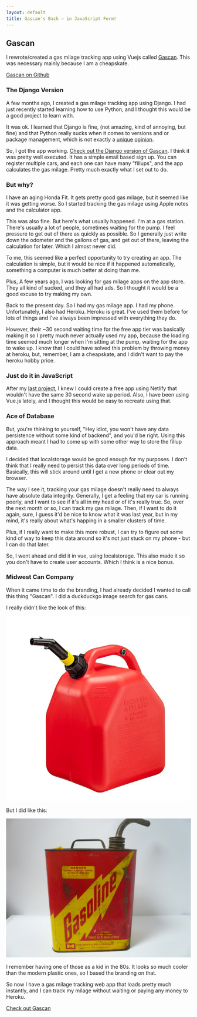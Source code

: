 ```yaml
---
layout: default
title: Gascan's Back — in JavaScript Form!
---
```


## Gascan

I rewrote/created a gas milage tracking app using Vuejs called [Gascan][app]. This was necessary mainly because I am a cheapskate.

[Gascan on Github][gascangithub]

### The Django Version

A few months ago, I created a gas milage tracking app using Django. I had just recently started learning how to use Python, and I thought this would be a good project to learn with.

It was ok. I learned that Django is fine, (not amazing, kind of annoying, but fine) and that Python really sucks when it comes to versions and or package management, which is not exactly a [unique][xkcd] [opinion][hn].

So, I got the app working. [Check out the Django version of Gascan][djangogascan]. I think it was pretty well executed. It has a simple email based sign up. You can register multiple cars, and each one can have many "fillups", and the app calculates the gas milage. Pretty much exactly what I set out to do.

### But why?

I have an aging Honda Fit. It gets pretty good gas milage, but it seemed like it was getting worse. So I started tracking the gas milage using Apple notes and the calculator app.

This was also fine. But here's what usually happened. I'm at a gas station. There's usually a lot of people, sometimes waiting for the pump. I feel pressure to get out of there as quickly as possible. So I generally just write down the odometer and the gallons of gas, and get out of there, leaving the calculation for later. Which I almost never did.

To me, this seemed like a perfect opportunity to try creating an app. The calculation is simple, but it would be nice if it happened automatically, something a computer is much better at doing than  me.

Plus, A few years ago, I was looking for gas milage apps on the app store. They all kind of sucked, and they all had ads. So I thought it would be a good excuse to try making my own.

Back to the present day. So I had my gas milage app. I had my phone. Unfortunately, I also had Heroku. Heroku is great. I've used them before for lots of things and I've always been impressed with everything they do. 

However, their ~30 second waiting time for the free app tier was basically making it so I pretty much never actually used my app, because the loading time seemed much longer when I'm sitting at the pump, waiting for the app to wake up. I know that I could have solved this problem by throwing money at heroku, but, remember, I am a cheapskate, and I didn't want to pay the heroku hobby price.

### Just do it in JavaScript

After my [last project][pokemon], I knew I could create a free app using Netlify that wouldn't have the same 30 second wake up period. Also, I have been using Vue.js lately, and I thought this would be easy to recreate using that.

### Ace of Database

But, you're thinking to yourself, "Hey idiot, you won't have any data persistence without some kind of backend", and you'd be right. Using this approach meant I had to come up with some other way to store the fillup data.

I decided that localstorage would be good enough for my purposes. I don't think that I really need to persist this data over long periods of time. Basically, this will stick around until I get a new phone or clear out my browser. 

The way I see it, tracking your gas milage doesn't really need to always have absolute data integrity. Generally, I get a feeling that my car is running poorly, and I want to see if it's all in my head or of it's really true. So, over the next month or so, I can track my gas milage. Then, if I want to do it again, sure, I guess it'd be nice to know what it was last year, but in my mind, it's really about what's happing in a smaller clusters of time.

Plus, if I really want to make this more robust, I can try to figure out some kind of way to keep this data around so it's not just stuck on my phone - but I can do that later. 

So, I went ahead and did it in vue, using localstorage. This also made it so you don't have to create user accounts. Which I think is a nice bonus.

### Midwest Can Company

When it came time to do the branding, I had already decided I wanted to call this thing "Gascan". I did a duckduckgo image search for gas cans.

I really didn't like the look of this:

![an ugly plastic gas can](/assets/images/blog/plastic-gas-can.jpg)

But I did like this:

![a cool vintage metal gascan](/assets/images/blog/vintage-gas-can.jpg)

I remember having one of those as a kid in the 80s. It looks so much cooler than the modern plastic ones, so I based the branding on that.

So now I have a gas milage tracking web app that loads pretty much instantly, and I can track my milage without waiting or paying any money to Heroku.

[Check out Gascan][app]

[app]:https://gascan.netlify.app
[gascangithub]:https://github.com/kpmcguire/gascanjs
[xkcd]:https://xkcd.com/1987/
[hn]:https://news.ycombinator.com/item?id=20672051
[djangogascan]:https://gascanapp.herokuapp.com/
[pokemon]:https://kpmcguire.github.io/2019/10/21/digimon.html
